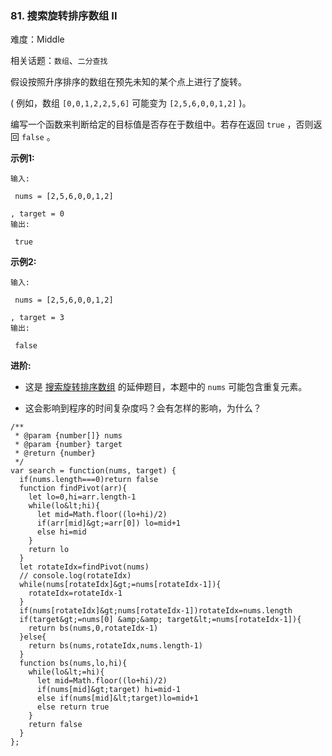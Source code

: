 ### 81. 搜索旋转排序数组 II

难度：Middle

相关话题：`数组`、`二分查找`

假设按照升序排序的数组在预先未知的某个点上进行了旋转。



( 例如，数组 `[0,0,1,2,2,5,6]` 可能变为 `[2,5,6,0,0,1,2]` )。



编写一个函数来判断给定的目标值是否存在于数组中。若存在返回 `true` ，否则返回 `false` 。



 **示例1:** 





```
输入:

 nums = [2,5,6,0,0,1,2]

, target = 0
输出:

 true

```

 **示例2:** 





```
输入:

 nums = [2,5,6,0,0,1,2]

, target = 3
输出:

 false
```

 **进阶:** 





* 这是 [搜索旋转排序数组](https://leetcode-cn.com/problems/search-in-rotated-sorted-array/description/)
的延伸题目，本题中的 `nums`  可能包含重复元素。

* 这会影响到程序的时间复杂度吗？会有怎样的影响，为什么？






```
/**
 * @param {number[]} nums
 * @param {number} target
 * @return {number}
 */
var search = function(nums, target) {
  if(nums.length===0)return false
  function findPivot(arr){
    let lo=0,hi=arr.length-1
    while(lo&lt;hi){
      let mid=Math.floor((lo+hi)/2)
      if(arr[mid]&gt;=arr[0]) lo=mid+1
      else hi=mid
    }
    return lo
  }
  let rotateIdx=findPivot(nums)
  // console.log(rotateIdx)
  while(nums[rotateIdx]&gt;=nums[rotateIdx-1]){
    rotateIdx=rotateIdx-1
  }
  if(nums[rotateIdx]&gt;nums[rotateIdx-1])rotateIdx=nums.length
  if(target&gt;=nums[0] &amp;&amp; target&lt;=nums[rotateIdx-1]){
    return bs(nums,0,rotateIdx-1)
  }else{
    return bs(nums,rotateIdx,nums.length-1)
  }
  function bs(nums,lo,hi){
    while(lo&lt;=hi){
      let mid=Math.floor((lo+hi)/2)
      if(nums[mid]&gt;target) hi=mid-1
      else if(nums[mid]&lt;target)lo=mid+1
      else return true
    }
    return false
  }
};



```
